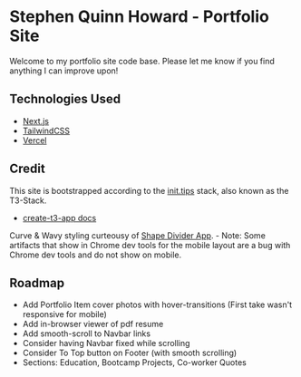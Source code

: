 # Stephen Quinn Howard - Portfolio Site
Welcome to my portfolio site code base. Please let me know if you find anything I can improve upon!


## Technologies Used
- [Next.js](https://nextjs.org)
- [TailwindCSS](https://tailwindcss.com)
- [Vercel](https://vercel.com)


## Credit
This site is bootstrapped according to the [init.tips](https://init.tips) stack, also known as the T3-Stack.
- [create-t3-app docs](https://create.t3.gg)

Curve & Wavy styling curteousy of [Shape Divider App](shapedivider.app). - Note: Some artifacts that show in Chrome dev tools for the mobile layout are a bug with Chrome dev tools and do not show on mobile.

## Roadmap
- Add Portfolio Item cover photos with hover-transitions (First take wasn't responsive for mobile)
- Add in-browser viewer of pdf resume
- Add smooth-scroll to Navbar links
- Consider having Navbar fixed while scrolling
- Consider To Top button on Footer (with smooth scrolling)
- Sections: Education, Bootcamp Projects, Co-worker Quotes